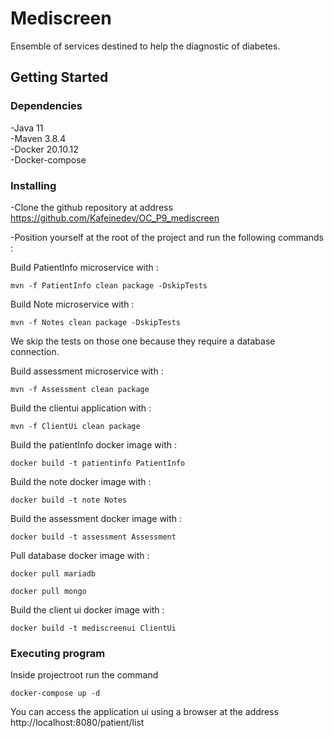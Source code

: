 # Mediscreen

Ensemble of services destined to help the diagnostic of diabetes.

## Getting Started

### Dependencies

-Java 11\
-Maven 3.8.4\
-Docker 20.10.12\
-Docker-compose

### Installing

-Clone the github repository at address https://github.com/Kafeinedev/OC_P9_mediscreen

-Position yourself at the root of the project and run the following commands :

Build PatientInfo microservice with :
```
mvn -f PatientInfo clean package -DskipTests
```
Build Note microservice with :
```
mvn -f Notes clean package -DskipTests
```
We skip the tests on those one because they require a database connection.

Build assessment microservice with :
```
mvn -f Assessment clean package
```
Build the clientui application with :
```
mvn -f ClientUi clean package
```
Build the patientInfo docker image with :
```
docker build -t patientinfo PatientInfo
```
Build the note docker image with :
```
docker build -t note Notes
```
Build the assessment docker image with :
```
docker build -t assessment Assessment
```

Pull database docker image with :
```
docker pull mariadb
```
```
docker pull mongo
```
Build the client ui docker image with :
```
docker build -t mediscreenui ClientUi
```

### Executing program

Inside projectroot run the command
```
docker-compose up -d
```

You can access the application ui using a browser at the address http://localhost:8080/patient/list
